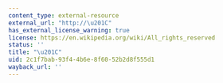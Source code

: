 ```yaml
---
content_type: external-resource
external_url: "http://\u201C"
has_external_license_warning: true
license: https://en.wikipedia.org/wiki/All_rights_reserved
status: ''
title: "\u201C"
uid: 2c1f7bab-93f4-4b6e-8f60-52b2d8f555d1
wayback_url: ''
---
```


